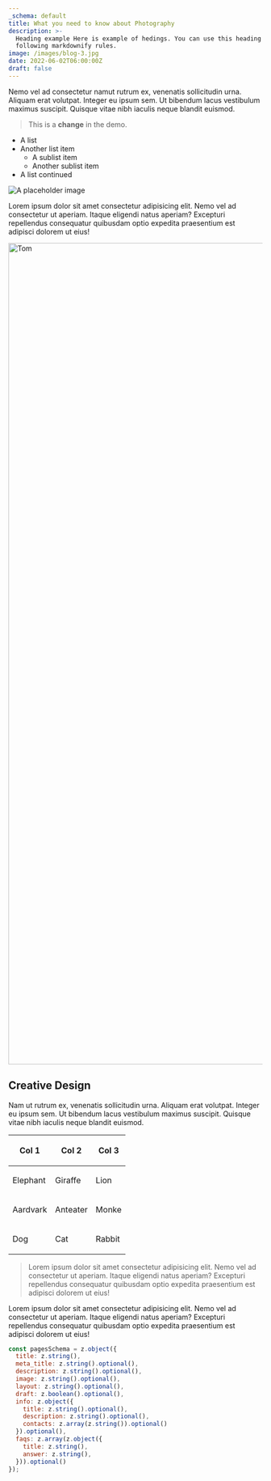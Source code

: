 ```yaml
---
_schema: default
title: What you need to know about Photography
description: >-
  Heading example Here is example of hedings. You can use this heading by
  following markdownify rules.
image: /images/blog-3.jpg
date: 2022-06-02T06:00:00Z
draft: false
---
```

Nemo vel ad consectetur namut rutrum ex, venenatis sollicitudin urna. Aliquam erat volutpat. Integer eu ipsum sem. Ut bibendum lacus vestibulum maximus suscipit. Quisque vitae nibh iaculis neque blandit euismod.

> This is a **change** in the demo.

* A list
* Another list item
  * A sublist item
  * Another sublist item
* A list continued

![A placeholder image](/images/blog-6.jpg)

Lorem ipsum dolor sit amet consectetur adipisicing elit. Nemo vel ad consectetur ut aperiam. Itaque eligendi natus aperiam? Excepturi repellendus consequatur quibusdam optio expedita praesentium est adipisci dolorem ut eius!

<img src="/images/square-portrait.png" alt="Tom" height="1625" width="1625" />

## Creative Design

Nam ut rutrum ex, venenatis sollicitudin urna. Aliquam erat volutpat. Integer eu ipsum sem. Ut bibendum lacus vestibulum maximus suscipit. Quisque vitae nibh iaculis neque blandit euismod.

<table><thead><tr><th><p>Col 1</p></th><th><p>Col 2</p></th><th><p>Col 3</p></th></tr></thead><tbody><tr><td><p>Elephant</p></td><td><p>Giraffe</p></td><td><p>Lion</p></td></tr><tr><td><p>Aardvark</p></td><td><p>Anteater</p></td><td><p>Monke</p></td></tr><tr><td><p>Dog</p></td><td><p>Cat</p></td><td><p>Rabbit</p></td></tr></tbody></table>

> Lorem ipsum dolor sit amet consectetur adipisicing elit. Nemo vel ad consectetur ut aperiam. Itaque eligendi natus aperiam? Excepturi repellendus consequatur quibusdam optio expedita praesentium est adipisci dolorem ut eius!

Lorem ipsum dolor sit amet consectetur adipisicing elit. Nemo vel ad consectetur ut aperiam. Itaque eligendi natus aperiam? Excepturi repellendus consequatur quibusdam optio expedita praesentium est adipisci dolorem ut eius!

```javascript
const pagesSchema = z.object({
  title: z.string(),
  meta_title: z.string().optional(),
  description: z.string().optional(),
  image: z.string().optional(),
  layout: z.string().optional(),
  draft: z.boolean().optional(),
  info: z.object({
    title: z.string().optional(),
    description: z.string().optional(),
    contacts: z.array(z.string()).optional()
  }).optional(),
  faqs: z.array(z.object({
    title: z.string(),
    answer: z.string(),
  })).optional()
});
```